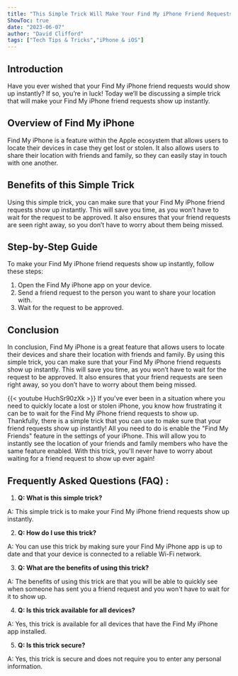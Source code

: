 ```yaml
---
title: "This Simple Trick Will Make Your Find My iPhone Friend Requests Show Up Instantly!"
ShowToc: true 
date: "2023-06-07"
author: "David Clifford" 
tags: ["Tech Tips & Tricks","iPhone & iOS"]
---
```

## Introduction

Have you ever wished that your Find My iPhone friend requests would show up instantly? If so, you’re in luck! Today we’ll be discussing a simple trick that will make your Find My iPhone friend requests show up instantly.

## Overview of Find My iPhone

Find My iPhone is a feature within the Apple ecosystem that allows users to locate their devices in case they get lost or stolen. It also allows users to share their location with friends and family, so they can easily stay in touch with one another.

## Benefits of this Simple Trick

Using this simple trick, you can make sure that your Find My iPhone friend requests show up instantly. This will save you time, as you won’t have to wait for the request to be approved. It also ensures that your friend requests are seen right away, so you don’t have to worry about them being missed.

## Step-by-Step Guide

To make your Find My iPhone friend requests show up instantly, follow these steps:

1. Open the Find My iPhone app on your device.
2. Send a friend request to the person you want to share your location with.
3. Wait for the request to be approved.

## Conclusion

In conclusion, Find My iPhone is a great feature that allows users to locate their devices and share their location with friends and family. By using this simple trick, you can make sure that your Find My iPhone friend requests show up instantly. This will save you time, as you won’t have to wait for the request to be approved. It also ensures that your friend requests are seen right away, so you don’t have to worry about them being missed.

{{< youtube HuchSr90zXk >}} 
If you've ever been in a situation where you need to quickly locate a lost or stolen iPhone, you know how frustrating it can be to wait for the Find My iPhone friend requests to show up. Thankfully, there is a simple trick that you can use to make sure that your friend requests show up instantly! All you need to do is enable the "Find My Friends" feature in the settings of your iPhone. This will allow you to instantly see the location of your friends and family members who have the same feature enabled. With this trick, you'll never have to worry about waiting for a friend request to show up ever again!

## Frequently Asked Questions (FAQ) :
1. **Q: What is this simple trick?**

A: This simple trick is to make your Find My iPhone friend requests show up instantly.

2. **Q: How do I use this trick?**

A: You can use this trick by making sure your Find My iPhone app is up to date and that your device is connected to a reliable Wi-Fi network.

3. **Q: What are the benefits of using this trick?**

A: The benefits of using this trick are that you will be able to quickly see when someone has sent you a friend request and you won't have to wait for it to show up.

4. **Q: Is this trick available for all devices?**

A: Yes, this trick is available for all devices that have the Find My iPhone app installed.

5. **Q: Is this trick secure?**

A: Yes, this trick is secure and does not require you to enter any personal information.


